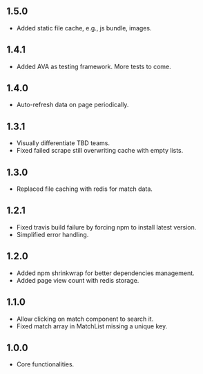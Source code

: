 ## 1.5.0
- Added static file cache, e.g., js bundle, images.

## 1.4.1
- Added AVA as testing framework. More tests to come.

## 1.4.0
- Auto-refresh data on page periodically.

## 1.3.1
- Visually differentiate TBD teams.
- Fixed failed scrape still overwriting cache with empty lists.

## 1.3.0
- Replaced file caching with redis for match data.

## 1.2.1
- Fixed travis build failure by forcing npm to install latest version.
- Simplified error handling.

## 1.2.0
- Added npm shrinkwrap for better dependencies management.
- Added page view count with redis storage.

## 1.1.0
- Allow clicking on match component to search it.
- Fixed match array in MatchList missing a unique key.

## 1.0.0
- Core functionalities.
